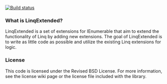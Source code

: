 [![Build status](https://ci.appveyor.com/api/projects/status/vu5bia27ru12ok2h)](https://ci.appveyor.com/project/jsmarble/linqextended)
### What is LinqExtended?

LinqExtended is a set of extensions for IEnumerable<T> that aim to
extend the functionality of Linq by adding new extensions. The goal of
LinqExtended is to write as little code as possible and utilize the
existing Linq extensions for logic.

### License

This code is licensed under the Revised BSD License. For more
information, see the license wiki page or the license file included with
the library.
